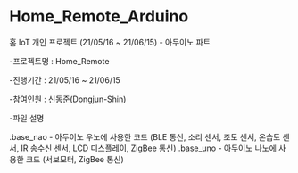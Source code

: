 # Home_Remote_Arduino
홈 IoT 개인 프로젝트 (21/05/16 ~ 21/06/15) - 아두이노 파트

-프로젝트명 : Home_Remote

-진행기간 : 21/05/16 ~ 21/06/15

-참여인원 : 신동준(Dongjun-Shin)

-파일 설명

  .base_nao - 아두이노 우노에 사용한 코드 (BLE 통신, 소리 센서, 조도 센서, 온습도 센서, IR 송수신 센서, LCD 디스플레이, ZigBee 통신)
  .base_uno - 아두이노 나노에 사용한 코드 (서보모터, ZigBee 통신)
